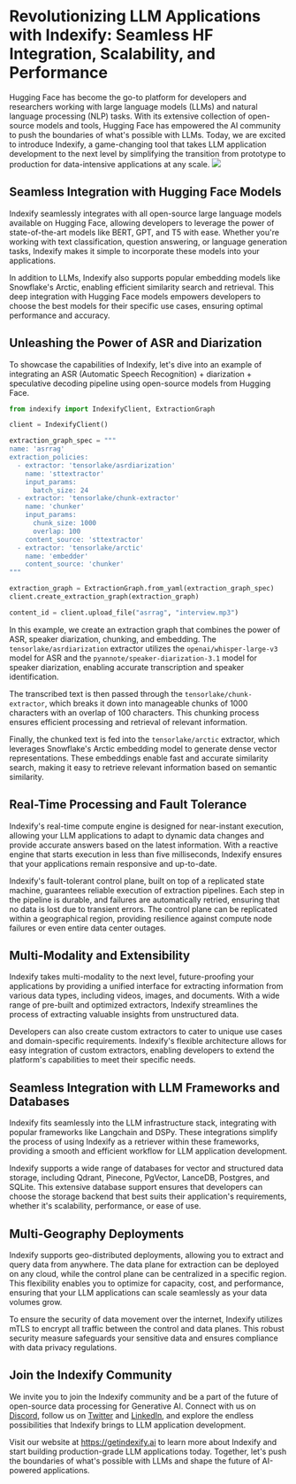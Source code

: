 # Revolutionizing LLM Applications with Indexify: Seamless HF Integration, Scalability, and Performance

Hugging Face has become the go-to platform for developers and researchers working with large language models (LLMs) and natural language processing (NLP) tasks. With its extensive collection of open-source models and tools, Hugging Face has empowered the AI community to push the boundaries of what's possible with LLMs. Today, we are excited to introduce Indexify, a game-changing tool that takes LLM application development to the next level by simplifying the transition from prototype to production for data-intensive applications at any scale.
![](https://miro.medium.com/v2/resize:fit:1400/format:webp/0*AskDEXq0ZjpVSYML)

## Seamless Integration with Hugging Face Models
Indexify seamlessly integrates with all open-source large language models available on Hugging Face, allowing developers to leverage the power of state-of-the-art models like BERT, GPT, and T5 with ease. Whether you're working with text classification, question answering, or language generation tasks, Indexify makes it simple to incorporate these models into your applications.

In addition to LLMs, Indexify also supports popular embedding models like Snowflake's Arctic, enabling efficient similarity search and retrieval. This deep integration with Hugging Face models empowers developers to choose the best models for their specific use cases, ensuring optimal performance and accuracy.

## Unleashing the Power of ASR and Diarization
To showcase the capabilities of Indexify, let's dive into an example of integrating an ASR (Automatic Speech Recognition) + diarization + speculative decoding pipeline using open-source models from Hugging Face.

```python
from indexify import IndexifyClient, ExtractionGraph

client = IndexifyClient()

extraction_graph_spec = """
name: 'asrrag'
extraction_policies:
  - extractor: 'tensorlake/asrdiarization'
    name: 'sttextractor'
    input_params:
      batch_size: 24
  - extractor: 'tensorlake/chunk-extractor'
    name: 'chunker'
    input_params:
      chunk_size: 1000
      overlap: 100
    content_source: 'sttextractor'
  - extractor: 'tensorlake/arctic'
    name: 'embedder'
    content_source: 'chunker'
"""

extraction_graph = ExtractionGraph.from_yaml(extraction_graph_spec)
client.create_extraction_graph(extraction_graph)

content_id = client.upload_file("asrrag", "interview.mp3")
```

In this example, we create an extraction graph that combines the power of ASR, speaker diarization, chunking, and embedding. The `tensorlake/asrdiarization` extractor utilizes the `openai/whisper-large-v3` model for ASR and the `pyannote/speaker-diarization-3.1` model for speaker diarization, enabling accurate transcription and speaker identification.

The transcribed text is then passed through the `tensorlake/chunk-extractor`, which breaks it down into manageable chunks of 1000 characters with an overlap of 100 characters. This chunking process ensures efficient processing and retrieval of relevant information.

Finally, the chunked text is fed into the `tensorlake/arctic` extractor, which leverages Snowflake's Arctic embedding model to generate dense vector representations. These embeddings enable fast and accurate similarity search, making it easy to retrieve relevant information based on semantic similarity.

## Real-Time Processing and Fault Tolerance
Indexify's real-time compute engine is designed for near-instant execution, allowing your LLM applications to adapt to dynamic data changes and provide accurate answers based on the latest information. With a reactive engine that starts execution in less than five milliseconds, Indexify ensures that your applications remain responsive and up-to-date.

Indexify's fault-tolerant control plane, built on top of a replicated state machine, guarantees reliable execution of extraction pipelines. Each step in the pipeline is durable, and failures are automatically retried, ensuring that no data is lost due to transient errors. The control plane can be replicated within a geographical region, providing resilience against compute node failures or even entire data center outages.

## Multi-Modality and Extensibility
Indexify takes multi-modality to the next level, future-proofing your applications by providing a unified interface for extracting information from various data types, including videos, images, and documents. With a wide range of pre-built and optimized extractors, Indexify streamlines the process of extracting valuable insights from unstructured data.

Developers can also create custom extractors to cater to unique use cases and domain-specific requirements. Indexify's flexible architecture allows for easy integration of custom extractors, enabling developers to extend the platform's capabilities to meet their specific needs.

## Seamless Integration with LLM Frameworks and Databases
Indexify fits seamlessly into the LLM infrastructure stack, integrating with popular frameworks like Langchain and DSPy. These integrations simplify the process of using Indexify as a retriever within these frameworks, providing a smooth and efficient workflow for LLM application development.

Indexify supports a wide range of databases for vector and structured data storage, including Qdrant, Pinecone, PgVector, LanceDB, Postgres, and SQLite. This extensive database support ensures that developers can choose the storage backend that best suits their application's requirements, whether it's scalability, performance, or ease of use.

## Multi-Geography Deployments
Indexify supports geo-distributed deployments, allowing you to extract and query data from anywhere. The data plane for extraction can be deployed on any cloud, while the control plane can be centralized in a specific region. This flexibility enables you to optimize for capacity, cost, and performance, ensuring that your LLM applications can scale seamlessly as your data volumes grow.

To ensure the security of data movement over the internet, Indexify utilizes mTLS to encrypt all traffic between the control and data planes. This robust security measure safeguards your sensitive data and ensures compliance with data privacy regulations.

## Join the Indexify Community
We invite you to join the Indexify community and be a part of the future of open-source data processing for Generative AI. Connect with us on [Discord](https://discord.gg/BkpGCCPWWN), follow us on [Twitter](https://twitter.com/tensorlake) and [LinkedIn](https://www.linkedin.com/company/tensorlake/), and explore the endless possibilities that Indexify brings to LLM application development.

Visit our website at https://getindexify.ai to learn more about Indexify and start building production-grade LLM applications today. Together, let's push the boundaries of what's possible with LLMs and shape the future of AI-powered applications.
